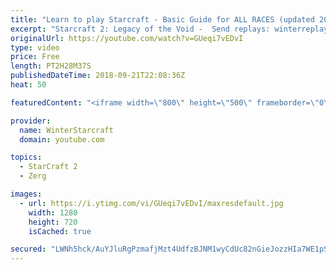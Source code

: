 ```yaml
---
title: "Learn to play Starcraft - Basic Guide for ALL RACES (updated 2017) #2"
excerpt: "Starcraft 2: Legacy of the Void -  Send replays: winterreplays@gmail.com ( -- Watch live at https://www.twitch.tv/wintergaming"
originalUrl: https://youtube.com/watch?v=GUeqi7vEDvI
type: video
price: Free
length: PT2H28M37S
publishedDateTime: 2018-09-21T22:08:36Z
heat: 50

featuredContent: "<iframe width=\"800\" height=\"500\" frameborder=\"0\" src=\"https://www.youtube.com/embed/GUeqi7vEDvI\" allow=\"accelerometer; autoplay; encrypted-media; gyroscope; picture-in-picture\" allowfullscreen></iframe>"

provider:
  name: WinterStarcraft
  domain: youtube.com

topics:
  - StarCraft 2
  - Zerg

images:
  - url: https://i.ytimg.com/vi/GUeqi7vEDvI/maxresdefault.jpg
    width: 1280
    height: 720
    isCached: true

secured: "LWNh5hck/AuYJluRgPzmafjMzt4UdfzBJNM1wyCdUc82nGieJozzHIa7WE1pSbvVpbk62ZrZwRXh3uKmvU4cGawedbVGt3Uz2wp7VLbPYY1BLACBFRHHemtKBs92p9w5r1c90Irh2yGBQxPmiVAOFAAtSkZS+125Mc+Ts5hxRF59O/ekrVzR2gHYwyqe4K/ixTpg4G30ynUaEJuGH3VndnPipl+z1DhgWtycxRCYN4xcsYSx3BhZx1LiStJNEFwHT1K5nQfY8JA5KcxbgrNIUFGihFRiIwd5tb6LBIForgYD6Fll43gMngK+6iuThzek9A5PyY/9dju6WhbjUX6TvnFtOuBQWmK4Kw0Olp45JZ4CEZh0Xys+qIQqd2fsMXdklpjqtc7TUkoFpXQFFau/rK7SnlmQ/cgPEjgeKn1uqD0=;F74/GPTZXwQCyVt2Gm5ILg=="
---
```



